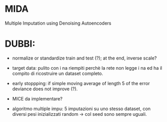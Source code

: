 # MIDA
Multiple Imputation using Denoising Autoencoders


# DUBBI:

* normalize or standardize train and test (?); at the end, inverse scale?

* target data: pulito con i na riempiti perchè la rete non legge i na ed ha il compito di ricostruire un dataset completo.

* early stoppping: if simple moving average of length 5 of the error deviance does not improve (?).

* MICE da implementare?

* algoritmo multiple impu: 5 imputazioni su uno stesso dataset, con diversi pesi inizializzati random -> col seed sono sempre uguali.
